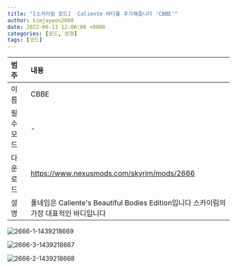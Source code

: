 ```yaml
---
title: "[스카이림 모드]  Caliente 바디를 추가해줍니다 'CBBE'"
author: kimjaywon2000
date: 2022-06-13 12:00:00 +0800
categories: [모드, 성형]
tags: [모드]
---
```


| 범주             | 내용            |
|:----------------|:---------------|
| 이름             | CBBE  |
| 필수 모드         | -              |
| 다운로드          | <https://www.nexusmods.com/skyrim/mods/2666> |
| 설명             | 풀네임은 Caliente's Beautiful Bodies Edition입니다 스카이림의 가장 대표적인 바디입니다      |

![2666-1-1439218669](https://user-images.githubusercontent.com/76558033/173366233-c762532f-0c30-4516-b4c9-ac15bdf77c26.jpg)

![2666-3-1439218667](https://user-images.githubusercontent.com/76558033/173366287-8feb0488-3adb-4036-910a-8ef60c469ce3.jpg)

![2666-2-1439218668](https://user-images.githubusercontent.com/76558033/173366323-138ab1d6-f5f3-48a9-9b1b-64e3a94d3ec0.jpg)

